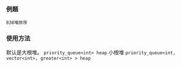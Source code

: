 ### 例题

`838堆排序`

### 使用方法

默认是大根堆。
`priority_queue<int> heap`
小根堆
`priority_queue<int, vector<int>, greater<int> > heap`